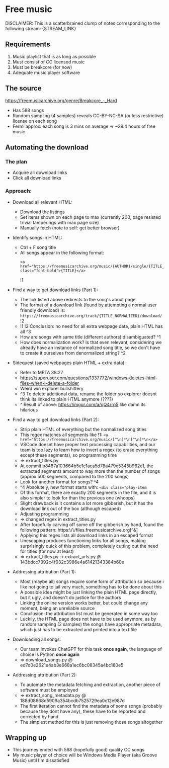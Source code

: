 # Free music

DISCLAIMER: This is a scatterbrained clump of notes corresponding to the following stream: {STREAM_LINK}

## Requirements
1. Music playlist that is as long as possible
2. Must consist of CC licensed music
3. Must be breakcore (for now)
4. Adequate music player software

## The source
https://freemusicarchive.org/genre/Breakcore_-_Hard
- Has 588 songs
- Random sampling (4 samples) reveals CC-BY-NC-SA (or less restrictive) license on each song
- Fermi approx: each song is 3 mins on average => ~29.4 hours of free music


## Automating the download
### The plan
- Acquire all download links
- Click all download links

### Approach:
- Download all relevant HTML:
    - Download the listings
    - Set items shown on each page to max (currently 200, page resisted trivial tamperings with max page size)
    - Manually fetch (note to self: get better browser)
- Identify songs in HTML:
    - Ctrl + F song title
    - All songs appear in the following format: 
        ```
        <a href="https://freemusicarchive.org/music/{AUTHOR}/single/{TITLE_NORMALIZED}/" class="font-bold">{TITLE}</a>
        ``` 
        !1
    
- Find a way to get download links (Part 1):
    - The link listed above redirects to the song's about page
    - The format of a download link (found by attempting a normal user friendly download) is: ```https://freemusicarchive.org/track/{TITLE_NORMALIZED}/download/``` !2
    - !1 !2 Conclusion: no need for all extra webpage data, plain HTML has all ^3
    - How are songs with same title (different authors) disambiguated? ^1 
    - How does normalization work? Is that even relevant, considering we already have an instance of normalized song title, so we don't have to create it ourselves from denormalized string? ^2

- Sidequest (saved webpages plain HTML + extra data):
    - Refer to META 38:27
    - https://superuser.com/questions/1337772/windows-deletes-html-files-when-i-delete-a-folder
    - Weird win explorer bullshittery
    - ^3 To delete additional data, rename the folder so explorer doesnt think its linked to plain HTML anymore (????)
    - ^ Result of above: https://imgur.com/a/qQ4rrp5 like damn its hilarious

- Find a way to get download links (Part 2):
    - Strip plain HTML of everything but the normalized song titles
    - This regex matches all segments like !1: ```<a href="https://freemusicarchive.org/music/[^\n]*\n[^\n]*\n</a>```
    - VSCode doesnt have proper text processing capabilities, and our team is too lazy to learn how to invert a regex (to erase everything except these segments), so programming time
    - => extract_titles.py
    - At commit b8487a103664b5e1c1aca5d78a479e5345b962e1, the extracted segments amount to way more than the number of songs (approx 500 segments, compared to the 200 songs)
    - Look for another format for songs? ^4
    - ^4 Absolutely, new format starts with: ```<div class="play-item```
    - Of this format, there are exactly 200 segments in the file, and it is also simpler to look for than the previous one (whoops)
    - Slight drawback is it contains a lot more gibberish, but it has the download link out of the box (although escaped)
    - Adjusting programming
    - => changed regex in extract_titles.py
    - After forcefully carving off some off the gibberish by hand, found the following pattern: https:\\/\\/files.freemusicarchive.org[^&]
    - Applying this regex lists all download links in an escaped format
    - Unescaping produces functioning links for all songs, making surprisingly quick of this problem, completely cutting out the need for titles (for now at least)
    - => extract_titles.py -> extract_urls.py @ 143bdcc7392c4f032c3986e4a61421343384b60e

- Addressing attribution (Part 1):
    - Most (maybe all) songs require some form of attribution so because i like not going to jail very much, something has to be done about this
    - A possible idea might be just linking the plain HTML page directly, but it ugly, and doesn't do justice for the authors
    - Linking the online version works better, but could change any moment, being an unreliable source
    - Conclusion: the attribution list must be generated in some way too
    - Luckily, the HTML page does not have to be used anymore, as by random sampling (2 samples) the songs have appropriate metadata, which just has to be extracted and printed into a text file

- Downloading all songs:
    - Our team invokes ChatGPT for this task **once again**, the language of choice is Python **once again**
    - => download_songs.py @ ed7d0e2621e4ab3e668a1ec6bc08345a4bc180e5

- Addressing attribution (Part 2):
    - To automate the metadata fetching and extraction, another piece of software must be employed
    - => extract_song_metadata.py @ 188d08668d5909a354bcdb7525729ea0c12e987d
    - The first iteration cannot find the metadata of some songs (probably because they dont have any), these have to be reported and corrected by hand
    - The simplest method for this is just removing those songs altogether

## Wrapping up
- This journey ended with 568 (hopefully good) quality CC songs
- My music player of choice will be Windows Media Player (aka Groove Music) until I'm dissatisfied